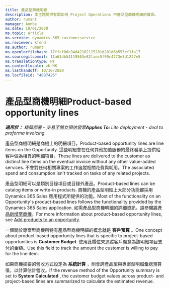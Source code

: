 ```yaml
---
title: 產品型商機明細
description: 本主題提供有關如何 Project Operations 中產品型商機明細的資訊。
author: rumant
manager: Annbe
ms.date: 10/01/2020
ms.topic: article
ms.service: dynamics-365-customerservice
ms.reviewer: kfend
ms.author: rumant
ms.openlocfilehash: 17ffcf8dc94d42102115281d281d6b553cf1fa17
ms.sourcegitcommit: 11a61db54119503e82faec5f99c4273e8d1247e5
ms.translationtype: HT
ms.contentlocale: zh-HK
ms.lasthandoff: 10/16/2020
ms.locfileid: "4087426"
---
```

# <a name="product-based-opportunity-lines"></a><span data-ttu-id="aad8f-103">產品型商機明細</span><span class="sxs-lookup"><span data-stu-id="aad8f-103">Product-based opportunity lines</span></span>

<span data-ttu-id="aad8f-104">_**適用於：** 精簡部署 - 交易至開立預估發票_</span><span class="sxs-lookup"><span data-stu-id="aad8f-104">_**Applies To:** Lite deployment - deal to proforma invoicing_</span></span>

<span data-ttu-id="aad8f-105">產品型商機明細是商機上的明細項目。</span><span class="sxs-lookup"><span data-stu-id="aad8f-105">Product-based opportunity lines are line items on the Opportunity.</span></span> <span data-ttu-id="aad8f-106">這些明細會在任何其他加值服務的最終發票上提供給客戶做為相異的明細項目。</span><span class="sxs-lookup"><span data-stu-id="aad8f-106">These lines are delivered to the customer as distinct line items on the eventual invoice without any other value-added services.</span></span> <span data-ttu-id="aad8f-107">不會對任何相關專案的工作追蹤相關花費與耗用。</span><span class="sxs-lookup"><span data-stu-id="aad8f-107">The associated spend and consumption isn't tracked on tasks of any related projects.</span></span>

<span data-ttu-id="aad8f-108">產品型明細可以是類別目錄項目或目錄外產品。</span><span class="sxs-lookup"><span data-stu-id="aad8f-108">Product-based lines can be catalog items or write-in products.</span></span> <span data-ttu-id="aad8f-109">商機的產品型明細上大部分功能都採用 Dynamics 365 Sales 應用程式所提供的功能。</span><span class="sxs-lookup"><span data-stu-id="aad8f-109">Most of the functionality on an Opportunity's product-based lines follows the functionality provided by the Dynamics 365 Sales application.</span></span> <span data-ttu-id="aad8f-110">如需產品型商機明細的詳細資訊，請參閱[將產品新增至商機](https://docs.microsoft.com/dynamics365/sales-enterprise/add-products-opportunity)。</span><span class="sxs-lookup"><span data-stu-id="aad8f-110">For more information about product-based opportunity lines, see [Add products to an opportunity](https://docs.microsoft.com/dynamics365/sales-enterprise/add-products-opportunity).</span></span>

<span data-ttu-id="aad8f-111">一個關於專案型商機所特有產品型商機明細的概念就是 **客戶預算** 。</span><span class="sxs-lookup"><span data-stu-id="aad8f-111">One concept about product-based opportunity lines that is specific to project-based opportunities is **Customer Budget**.</span></span> <span data-ttu-id="aad8f-112">使用此欄位來追蹤客戶願意為該明細項目支付的金額。</span><span class="sxs-lookup"><span data-stu-id="aad8f-112">Use this field to track the amount the customer is willing to pay for the line item.</span></span>

<span data-ttu-id="aad8f-113">如果商機摘要的營收方式設定為 **系統計算** ，則會跨產品型與專案型明細彙總預算值，以計算估計營收。</span><span class="sxs-lookup"><span data-stu-id="aad8f-113">If the revenue method of the Opportunity summary is set to **System Calculated** , the customer budget values across product- and project-based lines are summarized to calculate the estimated revenue.</span></span>
